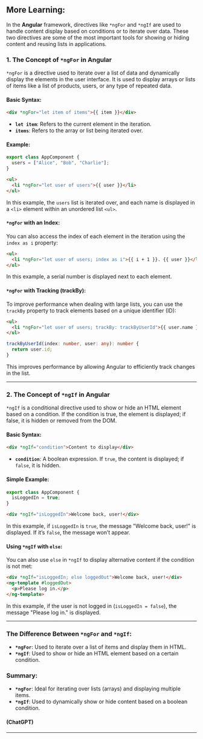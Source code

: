 ## More Learning:

In the **Angular** framework, directives like `*ngFor` and `*ngIf` are used to handle content display based on conditions or to iterate over data. These two directives are some of the most important tools for showing or hiding content and reusing lists in applications.

### 1. The Concept of **`*ngFor`** in Angular

`*ngFor` is a directive used to iterate over a list of data and dynamically display the elements in the user interface. It is used to display arrays or lists of items like a list of products, users, or any type of repeated data.

#### Basic Syntax:

```html
<div *ngFor="let item of items">{{ item }}</div>
```

- **`let item`**: Refers to the current element in the iteration.
- **`items`**: Refers to the array or list being iterated over.

#### Example:

```typescript
export class AppComponent {
  users = ["Alice", "Bob", "Charlie"];
}
```

```html
<ul>
  <li *ngFor="let user of users">{{ user }}</li>
</ul>
```

In this example, the `users` list is iterated over, and each name is displayed in a `<li>` element within an unordered list `<ul>`.

#### `*ngFor` with an Index:

You can also access the index of each element in the iteration using the `index as i` property:

```html
<ul>
  <li *ngFor="let user of users; index as i">{{ i + 1 }}. {{ user }}</li>
</ul>
```

In this example, a serial number is displayed next to each element.

#### `*ngFor` with Tracking (trackBy):

To improve performance when dealing with large lists, you can use the `trackBy` property to track elements based on a unique identifier (ID):

```html
<ul>
  <li *ngFor="let user of users; trackBy: trackByUserId">{{ user.name }}</li>
</ul>
```

```typescript
trackByUserId(index: number, user: any): number {
  return user.id;
}
```

This improves performance by allowing Angular to efficiently track changes in the list.

---

### 2. The Concept of **`*ngIf`** in Angular

`*ngIf` is a conditional directive used to show or hide an HTML element based on a condition. If the condition is true, the element is displayed; if false, it is hidden or removed from the DOM.

#### Basic Syntax:

```html
<div *ngIf="condition">Content to display</div>
```

- **`condition`**: A boolean expression. If `true`, the content is displayed; if `false`, it is hidden.

#### Simple Example:

```typescript
export class AppComponent {
  isLoggedIn = true;
}
```

```html
<div *ngIf="isLoggedIn">Welcome back, user!</div>
```

In this example, if `isLoggedIn` is `true`, the message "Welcome back, user!" is displayed. If it’s `false`, the message won’t appear.

#### Using `*ngIf` with `else`:

You can also use `else` in `*ngIf` to display alternative content if the condition is not met:

```html
<div *ngIf="isLoggedIn; else loggedOut">Welcome back, user!</div>
<ng-template #loggedOut>
  <p>Please log in.</p>
</ng-template>
```

In this example, if the user is not logged in (`isLoggedIn = false`), the message "Please log in." is displayed.

---

### The Difference Between **`*ngFor`** and **`*ngIf`**:

- **`*ngFor`**: Used to iterate over a list of items and display them in HTML.
- **`*ngIf`**: Used to show or hide an HTML element based on a certain condition.

### Summary:

- **`*ngFor`**: Ideal for iterating over lists (arrays) and displaying multiple items.
- **`*ngIf`**: Used to dynamically show or hide content based on a boolean condition.

#### (ChatGPT)

---
